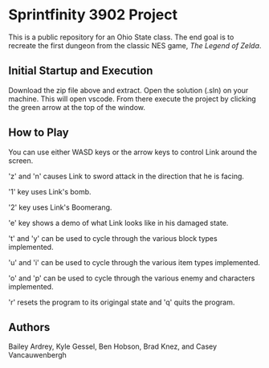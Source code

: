 # Sprintfinity 3902 Project

This is a public repository for an Ohio State class. The end goal is to
recreate the first dungeon from the classic NES game, *The Legend of Zelda*.

## Initial Startup and Execution

Download the zip file above and extract. Open the solution (.sln) on your
machine. This will open vscode. From there execute the project by clicking the
green arrow at the top of the window.

## How to Play

You can use either WASD keys or the arrow keys to control Link around the 
screen.

'z' and 'n' causes Link to sword attack in the direction that he is facing.

'1' key uses Link's bomb.

'2' key uses Link's Boomerang.

'e' key shows a demo of what Link looks like in his damaged state.

't' and 'y' can be used to cycle through the various block types implemented.

'u' and 'i' can be used to cycle through the various item types implemented.

'o' and 'p' can be used to cycle through the various enemy and characters
 implemented.

'r' resets the program to its origingal state and 'q' quits the program.

## Authors

Bailey Ardrey, Kyle Gessel, Ben Hobson, Brad Knez, and Casey Vancauwenbergh